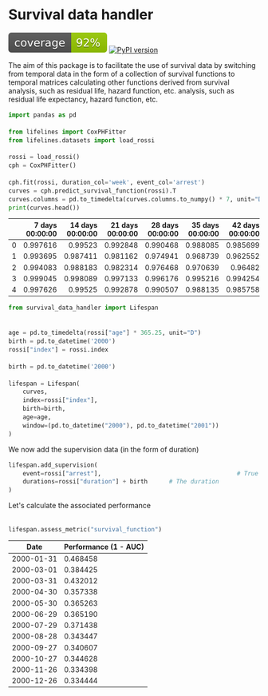 # Survival data handler
![code coverage](https://raw.githubusercontent.com/eurobios-mews-labs/survival-data-handler/coverage-badge/coverage.svg?raw=true)
[![PyPI version](https://badge.fury.io/py/palma.svg)](https://badge.fury.io/py/palma)

The aim of this package is to facilitate the use of survival data by switching from temporal data in the form of a
collection of survival functions to temporal matrices calculating other functions derived from survival analysis, 
such as residual life, hazard function, etc.  analysis, such as residual life expectancy, hazard function, etc.

```python
import pandas as pd

from lifelines import CoxPHFitter
from lifelines.datasets import load_rossi

rossi = load_rossi()
cph = CoxPHFitter()

cph.fit(rossi, duration_col='week', event_col='arrest')
curves = cph.predict_survival_function(rossi).T
curves.columns = pd.to_timedelta(curves.columns.to_numpy() * 7, unit="D")
print(curves.head())
```

|    |   7 days 00:00:00 |   14 days 00:00:00 |   21 days 00:00:00 |   28 days 00:00:00 |   35 days 00:00:00 |   42 days 00:00:00 |   49 days 00:00:00 |   56 days 00:00:00 |   63 days 00:00:00 |   70 days 00:00:00 |
|---:|------------------:|-------------------:|-------------------:|-------------------:|-------------------:|-------------------:|-------------------:|-------------------:|-------------------:|-------------------:|
|  0 |          0.997616 |           0.99523  |           0.992848 |           0.990468 |           0.988085 |           0.985699 |           0.983305 |           0.971402 |           0.966614 |           0.964223 |
|  1 |          0.993695 |           0.987411 |           0.981162 |           0.974941 |           0.968739 |           0.962552 |           0.95637  |           0.926001 |           0.913958 |           0.907978 |
|  2 |          0.994083 |           0.988183 |           0.982314 |           0.976468 |           0.970639 |           0.96482  |           0.959004 |           0.930402 |           0.919043 |           0.913399 |
|  3 |          0.999045 |           0.998089 |           0.997133 |           0.996176 |           0.995216 |           0.994254 |           0.993287 |           0.98846  |           0.986508 |           0.985531 |
|  4 |          0.997626 |           0.99525  |           0.992878 |           0.990507 |           0.988135 |           0.985758 |           0.983374 |           0.97152  |           0.966752 |           0.96437  |


```python
from survival_data_handler import Lifespan


age = pd.to_timedelta(rossi["age"] * 365.25, unit="D")
birth = pd.to_datetime('2000')
rossi["index"] = rossi.index
    
birth = pd.to_datetime('2000')

lifespan = Lifespan(
    curves,
    index=rossi["index"],
    birth=birth,
    age=age,
    window=(pd.to_datetime("2000"), pd.to_datetime("2001"))
)
```


We now add the supervision data (in the form of duration)

```python    
lifespan.add_supervision(
    event=rossi["arrest"],                                      # True if the data is observed False, when censored
    durations=rossi["duration"] + birth      # The duration
)
```
Let's calculate the associated performance

```python

lifespan.assess_metric("survival_function")
```

| Date       | Performance (1 - AUC) |
|------------|-----------------------|
| 2000-01-31 | 0.468458              |
| 2000-03-01 | 0.384425              |
| 2000-03-31 | 0.432012              |
| 2000-04-30 | 0.357338              |
| 2000-05-30 | 0.365263              |
| 2000-06-29 | 0.365190              |
| 2000-07-29 | 0.371438              |
| 2000-08-28 | 0.343447              |
| 2000-09-27 | 0.340607              |
| 2000-10-27 | 0.344628              |
| 2000-11-26 | 0.334398              |
| 2000-12-26 | 0.334444              |
